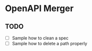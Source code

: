 OpenAPI Merger
==============

TODO
----
- [ ] Sample how to clean a spec
- [ ] Sample how to delete a path properly
